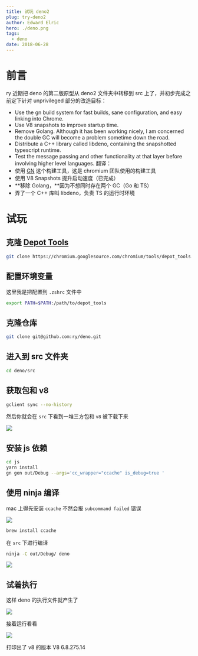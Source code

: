 ```yaml
---
title: 试玩 deno2
plug: try-deno2
author: Edward Elric
hero: ./deno.png
tags:
  - deno
date: 2018-06-28
---
```


# 前言

ry 近期把 deno 的第二版原型从 deno2 文件夹中转移到 src 上了，并初步完成之前定下针对 unprivileged 部分的改造目标：

- Use the gn build system for fast builds, sane configuration, and easy linking into Chrome.
- Use V8 snapshots to improve startup time.
- Remove Golang. Although it has been working nicely, I am concerned the double GC will become a problem sometime down the road.
- Distribute a C++ library called libdeno, containing the snapshotted typescript runtime.
- Test the message passing and other functionality at that layer before involving higher level languages.
  翻译：
- 使用 [GN](https://link.zhihu.com/?target=https%3A//chromium.googlesource.com/chromium/src/%2B/master/tools/gn/docs/quick_start.md) 这个构建工具，这是 chromium 团队使用的构建工具
- 使用 V8 Snapshots 提升启动速度（已完成）
- **移除 Golang，**因为不想同时存在两个 GC（Go 和 TS）
- 弄了一个 C++ 库叫 libdeno，负责 TS 的运行时环境

# 试玩

## 克隆 [Depot Tools](http://commondatastorage.googleapis.com/chrome-infra-docs/flat/depot_tools/docs/html/depot_tools_tutorial.html#_setting_up)

```bash
git clone https://chromium.googlesource.com/chromium/tools/depot_tools.git
```

## 配置环境变量

这里我是把配置到 `.zshrc` 文件中

```bash
export PATH=$PATH:/path/to/depot_tools
```

## 克隆仓库

```bash
git clone git@github.com:ry/deno.git
```

## 进入到 src 文件夹

```bash
cd deno/src
```

## 获取包和 v8

```bash
gclient sync --no-history
```

然后你就会在 `src` 下看到一堆三方包和 `v8` 被下载下来

![](https://cdn.yuque.com/yuque/0/2018/png/99653/1529995554027-c933cf86-d4df-4399-a4e2-eb1a7a5a9e31.png)

## 安装 js 依赖

```bash
cd js
yarn install
gn gen out/Debug --args='cc_wrapper="ccache" is_debug=true '
```

## 使用 ninja 编译

mac 上得先安装 `ccache` 不然会报 `subcommand failed` 错误

![](https://cdn.yuque.com/yuque/0/2018/png/99653/1529995488649-004e99f7-50ff-4456-b394-15c20a1ec5ff.png)

```bash
brew install ccache
```

在 `src` 下进行编译

```bash
ninja -C out/Debug/ deno
```

![](https://cdn.yuque.com/yuque/0/2018/png/99653/1529995461197-704e52ca-67a1-4682-a8fd-7060b393d590.png)

## 试着执行

这样 deno 的执行文件就产生了

![](https://cdn.yuque.com/yuque/0/2018/png/99653/1529996003157-e93454bd-02ab-4daf-9cdb-f617221510c1.png)

接着运行看看

![](https://cdn.yuque.com/yuque/0/2018/png/99653/1529996089799-7ddd86b3-9b2b-421d-abf1-e8044df6c462.png)

打印出了 v8 的版本 V8 6.8.275.14
